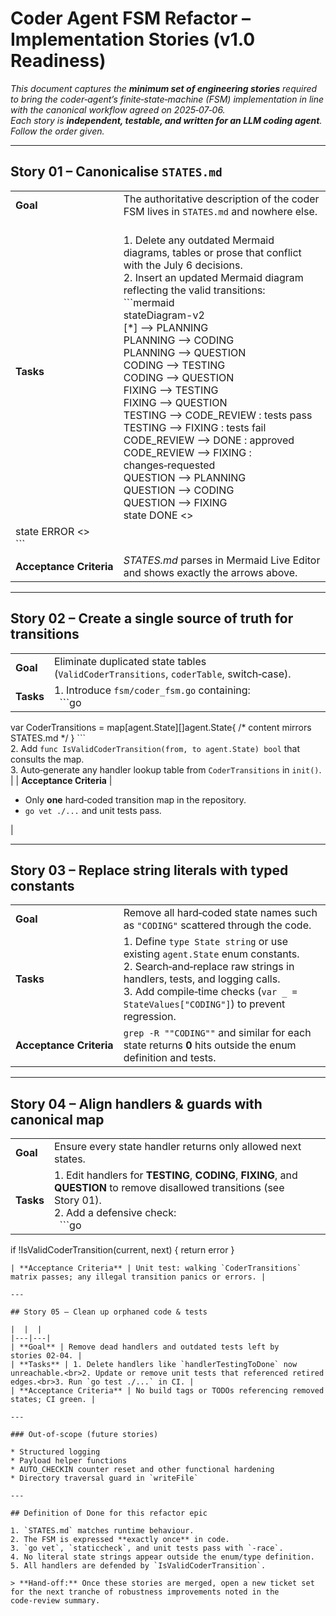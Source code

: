 # Coder Agent FSM Refactor – Implementation Stories (v1.0 Readiness)

_This document captures the **minimum set of engineering stories** required to bring the coder‑agent’s finite‑state‑machine (FSM) implementation in line with the canonical workflow agreed on 2025‑07‑06.  
Each story is **independent, testable, and written for an LLM coding agent**.  Follow the order given._

---

## Story 01 – Canonicalise `STATES.md`

|  |  |
|---|---|
| **Goal** | The authoritative description of the coder FSM lives in `STATES.md` and nowhere else. |
| **Tasks** | <br>1. Delete any outdated Mermaid diagrams, tables or prose that conflict with the July 6 decisions.<br>2. Insert an updated Mermaid diagram reflecting the valid transitions:<br>```mermaid<br>stateDiagram-v2<br>    [*] --> PLANNING<br>    PLANNING --> CODING<br>    PLANNING --> QUESTION<br>    CODING --> TESTING<br>    CODING --> QUESTION<br>    FIXING --> TESTING<br>    FIXING --> QUESTION<br>    TESTING --> CODE_REVIEW : tests pass<br>    TESTING --> FIXING      : tests fail<br>    CODE_REVIEW --> DONE    : approved<br>    CODE_REVIEW --> FIXING  : changes‑requested<br>    QUESTION --> PLANNING<br>    QUESTION --> CODING<br>    QUESTION --> FIXING<br>    state DONE <<terminal>>
state ERROR <<terminal>><br>``` |
| **Acceptance Criteria** | *STATES.md* parses in Mermaid Live Editor and shows exactly the arrows above. |

---

## Story 02 – Create a **single source of truth** for transitions

|  |  |
|---|---|
| **Goal** | Eliminate duplicated state tables (`ValidCoderTransitions`, `coderTable`, switch‑case). |
| **Tasks** | 1. Introduce `fsm/coder_fsm.go` containing:<br>&nbsp;&nbsp;```go
var CoderTransitions = map[agent.State][]agent.State{ /* content mirrors STATES.md */ }
```<br>2. Add `func IsValidCoderTransition(from, to agent.State) bool` that consults the map.<br>3. Auto‑generate any handler lookup table from `CoderTransitions` in `init()`. |
| **Acceptance Criteria** | <ul><li>Only **one** hard‑coded transition map in the repository.</li><li>`go vet ./...` and unit tests pass.</li></ul> |

---

## Story 03 – Replace **string literals** with typed constants

|  |  |
|---|---|
| **Goal** | Remove all hard‑coded state names such as `"CODING"` scattered through the code. |
| **Tasks** | 1. Define `type State string` or use existing `agent.State` enum constants.<br>2. Search‑and‑replace raw strings in handlers, tests, and logging calls.<br>3. Add compile‑time checks (`var _ = StateValues["CODING"]`) to prevent regression. |
| **Acceptance Criteria** | `grep -R ""CODING""` and similar for each state returns **0** hits outside the enum definition and tests. |

---

## Story 04 – Align handlers & guards with canonical map

|  |  |
|---|---|
| **Goal** | Ensure every state handler returns only allowed next states. |
| **Tasks** | 1. Edit handlers for **TESTING**, **CODING**, **FIXING**, and **QUESTION** to remove disallowed transitions (see Story 01).<br>2. Add a defensive check:<br>&nbsp;&nbsp;```go
if !IsValidCoderTransition(current, next) { return error }
``` |
| **Acceptance Criteria** | Unit test: walking `CoderTransitions` matrix passes; any illegal transition panics or errors. |

---

## Story 05 – Clean up orphaned code & tests

|  |  |
|---|---|
| **Goal** | Remove dead handlers and outdated tests left by stories 02‑04. |
| **Tasks** | 1. Delete handlers like `handlerTestingToDone` now unreachable.<br>2. Update or remove unit tests that referenced retired edges.<br>3. Run `go test ./...` in CI. |
| **Acceptance Criteria** | No build tags or TODOs referencing removed states; CI green. |

---

### Out‑of‑scope (future stories)

* Structured logging
* Payload helper functions
* AUTO_CHECKIN counter reset and other functional hardening
* Directory traversal guard in `writeFile`

---

## Definition of Done for this refactor epic

1. `STATES.md` matches runtime behaviour.  
2. The FSM is expressed **exactly once** in code.  
3. `go vet`, `staticcheck`, and unit tests pass with `-race`.  
4. No literal state strings appear outside the enum/type definition.  
5. All handlers are defended by `IsValidCoderTransition`.

> **Hand‑off:** Once these stories are merged, open a new ticket set for the next tranche of robustness improvements noted in the code‑review summary.
